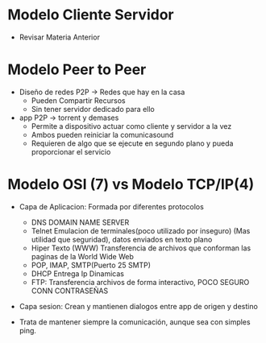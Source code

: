 # Modelo Cliente Servidor
- Revisar Materia Anterior

# Modelo Peer to Peer 
- Diseño de redes P2P -> Redes que hay en la casa
    - Pueden Compartir Recursos
    - Sin tener servidor dedicado para ello
- app P2P -> torrent y demases
   - Permite a dispositivo actuar como cliente y servidor a la vez
   - Ambos pueden reiniciar la comunicasound
   - Requieren de  algo que se ejecute en segundo plano y pueda proporcionar el servicio
   
   
 # Modelo OSI (7) vs Modelo TCP/IP(4)
 - Capa de Aplicacion: Formada por diferentes protocolos 
   - DNS DOMAIN NAME SERVER
   - Telnet Emulacion de terminales(poco utilizado por inseguro) (Mas utilidad que seguridad), datos enviados en texto plano
   - Hiper Texto (WWW)  Transferencia de archivos que conforman las paginas de la World Wide Web
   - POP, IMAP, SMTP(Puerto 25 SMTP)
   - DHCP Entrega Ip Dinamicas 
   - FTP: Transferencia archivos de forma interactivo, POCO SEGURO CONN CONTRASEÑAS
   
- Capa sesion: Crean y mantienen dialogos entre app de origen y destino
- Trata de mantener siempre la comunicación, aunque sea con simples ping.

   
